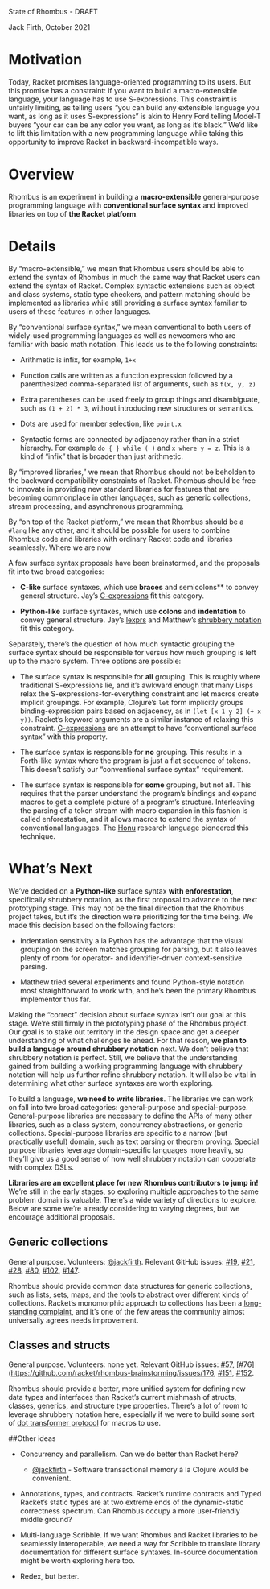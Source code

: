 State of Rhombus - DRAFT

Jack Firth, October 2021

# Motivation

Today, Racket promises language-oriented programming to its users. But
this promise has a constraint: if you want to build a macro-extensible
language, your language has to use S-expressions. This constraint is
unfairly limiting, as telling users “you can build any extensible
language you want, as long as it uses S-expressions” is akin to Henry
Ford telling Model-T buyers “your car can be any color you want, as
long as it’s black.” We’d like to lift this limitation with a new
programming language while taking this opportunity to improve Racket
in backward-incompatible ways.

# Overview

Rhombus is an experiment in building a **macro-extensible**
general-purpose programming language with **conventional surface syntax**
and improved libraries on top of **the Racket platform**.

# Details

By “macro-extensible,” we mean that Rhombus users should be able to
extend the syntax of Rhombus in much the same way that Racket users
can extend the syntax of Racket. Complex syntactic extensions such as
object and class systems, static type checkers, and pattern matching
should be implemented as libraries while still providing a surface
syntax familiar to users of these features in other languages.

By “conventional surface syntax,” we mean conventional to both users
of widely-used programming languages as well as newcomers who are
familiar with basic math notation. This leads us to the following
constraints:

 * Arithmetic is infix, for example, `1+x`
 
 * Function calls are written as a function expression followed by a
   parenthesized comma-separated list of arguments, such as `f(x, y, z)`
 
 * Extra parentheses can be used freely to group things and
   disambiguate, such as `(1 + 2) * 3`, without introducing new
   structures or semantics.
 
 * Dots are used for member selection, like `point.x`
 
 * Syntactic forms are connected by adjacency rather than in a strict
   hierarchy. For example `do { } while ( )` and `x where y = z`. This
   is a kind of “infix” that is broader than just arithmetic.

By “improved libraries,” we mean that Rhombus should not be beholden
to the backward compatibility constraints of Racket. Rhombus should be
free to innovate in providing new standard libraries for features that
are becoming commonplace in other languages, such as generic
collections, stream processing, and asynchronous programming.

By “on top of the Racket platform,” we mean that Rhombus should be a
`#lang` like any other, and it should be possible for users to combine
Rhombus code and libraries with ordinary Racket code and libraries
seamlessly. Where we are now

A few surface syntax proposals have been brainstormed, and the
proposals fit into two broad categories:

 * **C-like** surface syntaxes, which use **braces** and semicolons**
   to convey general structure. Jay’s
   [C-expressions](https://github.com/racket/rhombus-brainstorming/pull/88)
   fit this category.

 * **Python-like** surface syntaxes, which use **colons** and
   **indentation** to convey general structure. Jay’s
   [lexprs](https://github.com/racket/rhombus-brainstorming/pull/114) and
   Matthew’s
   [shrubbery notation](https://github.com/racket/rhombus-brainstorming/pull/122)
   fit this category.

Separately, there’s the question of how much syntactic grouping the
surface syntax should be responsible for versus how much grouping is
left up to the macro system. Three options are possible:

 * The surface syntax is responsible for **all** grouping. This is roughly
   where traditional S-expressions lie, and it’s awkward enough that
   many Lisps relax the S-expressions-for-everything constraint and
   let macros create implicit groupings. For example, Clojure’s `let`
   form implicitly groups binding-expression pairs based on adjacency,
   as in `(let [x 1 y 2] (+ x y))`. Racket’s keyword arguments are a
   similar instance of relaxing this constraint.
   [C-expressions](https://github.com/racket/rhombus-brainstorming/pull/88) are an
   attempt to have “conventional surface syntax” with this property.
 
 * The surface syntax is responsible for **no** grouping. This results in
   a Forth-like syntax where the program is just a flat sequence of
   tokens. This doesn’t satisfy our “conventional surface syntax”
   requirement.
 
 * The surface syntax is responsible for **some** grouping, but not all.
   This requires that the parser understand the program’s bindings and
   expand macros to get a complete picture of a program’s structure.
   Interleaving the parsing of a token stream with macro expansion in
   this fashion is called enforestation, and it allows macros to
   extend the syntax of conventional languages. The
   [Honu](https://www.cs.utah.edu/plt/publications/gpce12-rf.pdf) research
   language pioneered this technique.

# What’s Next

We’ve decided on a **Python-like** surface syntax **with
enforestation**, specifically shrubbery notation, as the first
proposal to advance to the next prototyping stage. This may not be the
final direction that the Rhombus project takes, but it’s the direction
we’re prioritizing for the time being. We made this decision based on
the following factors:

 * Indentation sensitivity a la Python has the advantage that the
   visual grouping on the screen matches grouping for parsing, but it
   also leaves plenty of room for operator- and identifier-driven
   context-sensitive parsing.

 * Matthew tried several experiments and found Python-style notation
   most straightforward to work with, and he’s been the primary
   Rhombus implementor thus far.

Making the “correct” decision about surface syntax isn’t our goal at
this stage. We’re still firmly in the prototyping phase of the Rhombus
project. Our goal is to stake out territory in the design space and
get a deeper understanding of what challenges lie ahead. For that
reason, **we plan to build a language around shrubbery notation**
next. We don’t believe that shrubbery notation is perfect. Still, we
believe that the understanding gained from building a working
programming language with shrubbery notation will help us further
refine shrubbery notation. It will also be vital in determining what
other surface syntaxes are worth exploring.

To build a language, **we need to write libraries**. The libraries we can
work on fall into two broad categories: general-purpose and
special-purpose. General-purpose libraries are necessary to define the
APIs of many other libraries, such as a class system, concurrency
abstractions, or generic collections. Special-purpose libraries are
specific to a narrow (but practically useful) domain, such as text
parsing or theorem proving. Special purpose libraries leverage
domain-specific languages more heavily, so they’ll give us a good
sense of how well shrubbery notation can cooperate with complex DSLs.

**Libraries are an excellent place for new Rhombus contributors to jump
in!** We’re still in the early stages, so exploring multiple approaches
to the same problem domain is valuable. There’s a wide variety of
directions to explore. Below are some we’re already considering to
varying degrees, but we encourage additional proposals.

## Generic collections

General purpose. Volunteers:
[@jackfirth](https://github.com/jackfirth/). Relevant GitHub issues:
[#19](https://github.com/racket/rhombus-brainstorming/issues/19),
[#21](https://github.com/racket/rhombus-brainstorming/issues/21),
[#28](https://github.com/racket/rhombus-brainstorming/issues/28),
[#80](https://github.com/racket/rhombus-brainstorming/issues/80),
[#102](https://github.com/racket/rhombus-brainstorming/issues/102),
[#147](https://github.com/racket/rhombus-brainstorming/issues/147).

Rhombus should provide common data structures for generic collections,
such as lists, sets, maps, and the tools to abstract over different
kinds of collections. Racket’s monomorphic approach to collections has
been a [long-standing complaint](http://programming-puzzler.blogspot.com/2010/08/racket-vs-clojure.html), and it’s one of the few areas the
community almost universally agrees needs improvement.

## Classes and structs

General purpose. Volunteers: none yet. Relevant GitHub issues:
[#57](https://github.com/racket/rhombus-brainstorming/issues/57),
[#76](https://github.com/racket/rhombus-brainstorming/issues/176,
[#151](https://github.com/racket/rhombus-brainstorming/issues/151),
[#152](https://github.com/racket/rhombus-brainstorming/issues/152).

Rhombus should provide a better, more unified system for defining new
data types and interfaces than Racket’s current mishmash of structs,
classes, generics, and structure type properties. There’s a lot of
room to leverage shrubbery notation here, especially if we were to
build some sort of [dot transformer protocol](https://github.com/racket/rhombus-brainstorming/issues/151) for macros to use.

##Other ideas

* Concurrency and parallelism. Can we do better than Racket here?

  - [@jackfirth](https://github.com/jackfirth/) - Software
    transactional memory à la Clojure would be convenient.

* Annotations, types, and contracts. Racket’s runtime contracts and
  Typed Racket’s static types are at two extreme ends of the
  dynamic-static correctness spectrum. Can Rhombus occupy a more
  user-friendly middle ground?

* Multi-language Scribble. If we want Rhombus and Racket libraries to
  be seamlessly interoperable, we need a way for Scribble to translate
  library documentation for different surface syntaxes. In-source
  documentation might be worth exploring here too.

* Redex, but better.
